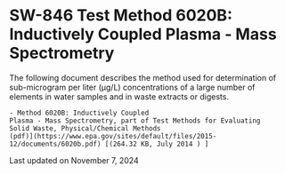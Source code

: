 
# SW-846 Test Method 6020B: Inductively Coupled Plasma - Mass Spectrometry  


The following document describes the method used for determination of
sub-microgram per liter (µg/L) concentrations of a large number of
elements in water samples and in waste extracts or digests.

    - Method 6020B: Inductively Coupled
    Plasma - Mass Spectrometry, part of Test Methods for Evaluating
    Solid Waste, Physical/Chemical Methods
    (pdf)](https://www.epa.gov/sites/default/files/2015-12/documents/6020b.pdf) [(264.32 KB, July 2014 ) ] 

Last updated on November 7, 2024

